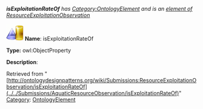 ___isExploitationRateOf__ has [Category:OntologyElement](../../Category/OntologyElement "Category:OntologyElement") and is an [element of](../../Property/ElementOf "Property:ElementOf") [ResourceExploitationObservation](../../Submissions/ResourceExploitationObservation "Submissions:ResourceExploitationObservation")_


  




[![ObjectProperty](../../images/thumb/c/c3/ObjectProperty.gif/45px-ObjectProperty.gif)](../../Image/ObjectProperty.gif "ObjectProperty")
__Name__: isExploitationRateOf 


__Type:__ owl:ObjectProperty 


__Description__: 





Retrieved from "[http://ontologydesignpatterns.org/wiki/Submissions:ResourceExploitationObservation/isExploitationRateOf](../../Submissions/AquaticResourceObservation/isExploitationRateOf)"
 [Category](http://ontologydesignpatterns.org/wiki/Special:Categories "Special:Categories"): [OntologyElement](../../Category/OntologyElement "Category:OntologyElement")